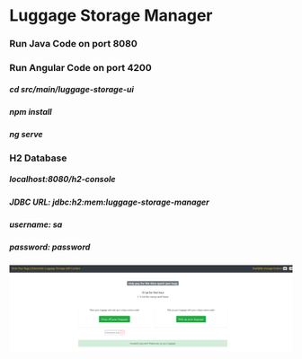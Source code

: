 # Luggage Storage Manager

### Run Java Code on port 8080

### Run Angular Code on port 4200
##### cd src/main/luggage-storage-ui
##### npm install
##### ng serve

### H2 Database
##### localhost:8080/h2-console
##### JDBC URL: jdbc:h2:mem:luggage-storage-manager
##### username: sa
##### password: password


![](src/main/resources/UI.png)
